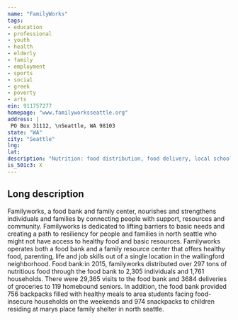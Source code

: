 ```yaml
---
name: "FamilyWorks"
tags:
- education
- professional
- youth
- health
- elderly
- family
- employment
- sports
- social
- greek
- poverty
- arts
ein: 911757277
homepage: "www.familyworksseattle.org"
address: |
 PO Box 31112, \nSeattle, WA 98103
state: "WA"
city: "Seattle"
lng: 
lat: 
description: "Nutrition: food distribution, food delivery, local school weekend food program. Family support: family advocacy, resource information, free clothing/ toys/ books/ diapers/ school supplies, parenting and skills training, community building and teen parent program. "
is_501c3: X
---
```


## Long description

Familyworks, a food bank and family center, nourishes and strengthens individuals and families by connecting people with support, resources and community. Familyworks is dedicated to lifting barriers to basic needs and creating a path to resiliency for people and families in north seattle who might not have access to healthy food and basic resources. Familyworks operates both a food bank and a family resource center that offers healthy food, parenting, life and job skills out of a single location in the wallingford neighborhood. Food bank:in 2015, familyworks distributed over 297 tons of nutritious food through the food bank to 2,305 individuals and 1,761 households. There were 29,365 visits to the food bank and 3684 deliveries of groceries to 119 homebound seniors. In addition, the food bank provided 756 backpacks filled with healthy meals to area students facing food-insecure households on the weekends and 974 snackpacks to children residing at marys place family shelter in north seattle. 
